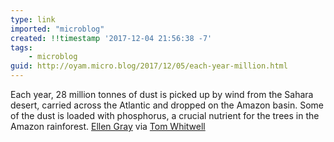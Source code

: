 ```yaml
---
type: link
imported: "microblog"
created: !!timestamp '2017-12-04 21:56:38 -7'
tags:
    - microblog
guid: http://oyam.micro.blog/2017/12/05/each-year-million.html
---
```

Each year, 28 million tonnes of dust is picked up by wind from the Sahara desert, carried across the Atlantic and dropped on the Amazon basin. Some of the dust is loaded with phosphorus, a crucial nutrient for the trees in the Amazon rainforest. [Ellen Gray](https://www.nasa.gov/content/goddard/nasa-satellite-reveals-how-much-saharan-dust-feeds-amazon-s-plants) via [Tom Whitwell](https://medium.com/fluxx-studio-notes/52-things-i-learned-in-2017-d9fb0040bdcb)
